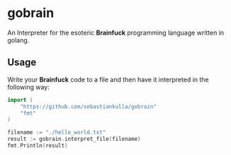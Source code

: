 # gobrain
An Interpreter for the esoteric **Brainfuck** programming language written in golang.

## Usage
Write your **Brainfuck** code to a file and then have it interpreted in the following way:

```go
import (
    "https://github.com/sebastiankulla/gobrain"
    "fmt"
)

filename := "./hello_world.txt"
result := gobrain.interpret_file(filename)
fmt.Println(result)
```

